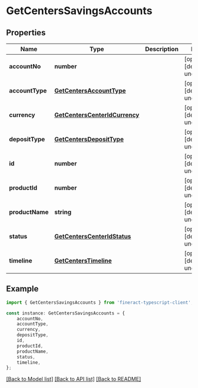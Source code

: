 # GetCentersSavingsAccounts


## Properties

Name | Type | Description | Notes
------------ | ------------- | ------------- | -------------
**accountNo** | **number** |  | [optional] [default to undefined]
**accountType** | [**GetCentersAccountType**](GetCentersAccountType.md) |  | [optional] [default to undefined]
**currency** | [**GetCentersCenterIdCurrency**](GetCentersCenterIdCurrency.md) |  | [optional] [default to undefined]
**depositType** | [**GetCentersDepositType**](GetCentersDepositType.md) |  | [optional] [default to undefined]
**id** | **number** |  | [optional] [default to undefined]
**productId** | **number** |  | [optional] [default to undefined]
**productName** | **string** |  | [optional] [default to undefined]
**status** | [**GetCentersCenterIdStatus**](GetCentersCenterIdStatus.md) |  | [optional] [default to undefined]
**timeline** | [**GetCentersTimeline**](GetCentersTimeline.md) |  | [optional] [default to undefined]

## Example

```typescript
import { GetCentersSavingsAccounts } from 'fineract-typescript-client';

const instance: GetCentersSavingsAccounts = {
    accountNo,
    accountType,
    currency,
    depositType,
    id,
    productId,
    productName,
    status,
    timeline,
};
```

[[Back to Model list]](../README.md#documentation-for-models) [[Back to API list]](../README.md#documentation-for-api-endpoints) [[Back to README]](../README.md)
